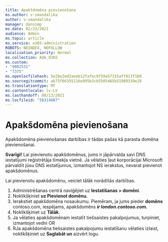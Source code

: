 ```yaml
---
title: Apakšdomēna pievienošana
ms.author: v-smandalika
author: v-smandalika
manager: dansimp
ms.date: 02/23/2021
audience: Admin
ms.topic: article
ms.service: o365-administration
ROBOTS: NOINDEX, NOFOLLOW
localization_priority: Normal
ms.collection: Adm_O365
ms.custom:
- "9002531"
- "7375"
ms.openlocfilehash: 5e26e2ed2aeeb12fafec9f59a57315aff813f1b0
ms.sourcegitcommit: ab75f66355116e995b3cb5505465b31989339e28
ms.translationtype: MT
ms.contentlocale: lv-LV
ms.lasthandoff: 08/13/2021
ms.locfileid: "58314887"
---
```

# <a name="add-a-subdomain"></a>Apakšdomēna pievienošana

Apakšdomēna pievienošanas darbības ir tādas pašas kā parasta domēna pievienošanai. 

**Svarīgi!** Lai pievienotu apakšdomēnus, jums ir jāpārvalda savi DNS iestatījumi reģistrētāja tīmekļa vietnē. Ja vēlaties ļaut korporācijai Microsoft pārvaldīt jūsu DNS iestatījumus, izmantojot NS ierakstus, nevarat pievienot apakšdomēnus. 

Lai pievienotu apakšdomēnu, veiciet tālāk norādītās darbības.

1. Administrēšanas centrā naviģējiet uz **Iestatīšanas > domēni**.
2. Noklikšķiniet **uz Pievienot domēnu.**
3. Ierakstiet apakšdomēna nosaukumu. Piemēram, ja jums pieder **domēns** contoso.com, iespējams, apakšdomēns **_ir london.contoso.com._**
4. Noklikšķiniet uz **Tālāk**.
5. Ja vēlaties apakšdomēnam iestatīt tiešsaistes pakalpojumus, turpiniet, izmantojot vedni OR
6. RJa apakšdomēna tiešsaistes pakalpojumu iestatīšanu vēlaties izlaist, noklikšķiniet uz **Saglabāt un** aizvērt logu.

